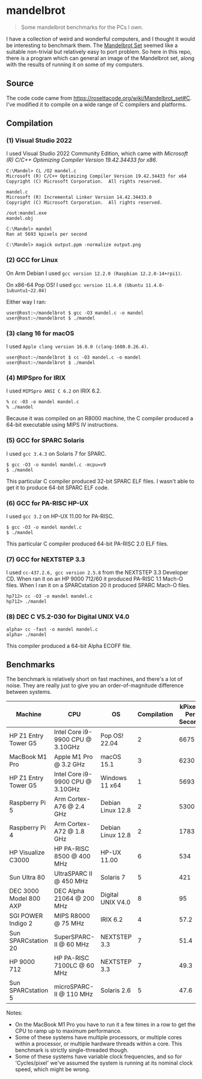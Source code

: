 # mandelbrot

> Some mandelbrot benchmarks for the PCs I own.

I have a collection of weird and wonderful computers, and I thought it would be interesting to benchmark them. 
The [Mandelbrot Set](https://en.wikipedia.org/wiki/Mandelbrot_set) seemed like a suitable non-trivial but relatively easy to port problem.
So here in this repo, there is a program which can general an image of the Mandelbrot set, along with the results of running it on some of my computers.

## Source

The code code came from <https://rosettacode.org/wiki/Mandelbrot_set#C>. I've modified it to compile on a wide range of C compilers and platforms.

## Compilation

### (1) Visual Studio 2022

I used Visual Studio 2022 Community Edition, which came with *Microsoft (R) C/C++ Optimizing Compiler Version 19.42.34433 for x86*.

```console
C:\Mandel> CL /O2 mandel.c
Microsoft (R) C/C++ Optimizing Compiler Version 19.42.34433 for x64
Copyright (C) Microsoft Corporation.  All rights reserved.

mandel.c
Microsoft (R) Incremental Linker Version 14.42.34433.0
Copyright (C) Microsoft Corporation.  All rights reserved.

/out:mandel.exe
mandel.obj

C:\Mandel> mandel
Ran at 5693 kpixels per second

C:\Mandel> magick output.ppm -normalize output.png
```

### (2) GCC for Linux

On Arm Debian I used `gcc version 12.2.0 (Raspbian 12.2.0-14+rpi1)`.

On x86-64 Pop OS! I used `gcc version 11.4.0 (Ubuntu 11.4.0-1ubuntu1~22.04)`

Either way I ran:

```console
user@host:~/mandelbrot $ gcc -O3 mandel.c -o mandel
user@host:~/mandelbrot $ ./mandel
```

### (3) clang 16 for macOS

I used `Apple clang version 16.0.0 (clang-1600.0.26.4)`.

```console
user@host:~/mandelbrot $ cc -O3 mandel.c -o mandel
user@host:~/mandelbrot $ ./mandel
```

### (4) MIPSpro for IRIX

I used `MIPSpro ANSI C 6.2` on IRIX 6.2.

```console
% cc -O3 -o mandel mandel.c
% ./mandel
```

Because it was compiled on an R8000 machine, the C compiler produced a 64-bit executable using MIPS IV instructions.

### (5) GCC for SPARC Solaris

I used `gcc 3.4.3` on Solaris 7 for SPARC.

```console
$ gcc -O3 -o mandel mandel.c -mcpu=v9
$ ./mandel
```

This particular C compiler produced 32-bit SPARC ELF files. I wasn't able to get it to produce 64-bit SPARC ELF code.

### (6) GCC for PA-RISC HP-UX

I used `gcc 3.2` on HP-UX 11.00 for PA-RISC.

```console
$ gcc -O3 -o mandel mandel.c
$ ./mandel
```

This particular C compiler produced 64-bit PA-RISC 2.0 ELF files.

### (7) GCC for NEXTSTEP 3.3

I used `cc-437.2.6, gcc version 2.5.8` from the NEXTSTEP 3.3 Developer CD. When ran it on an HP 9000 712/60 it produced PA-RISC 1.1 Mach-O files. When I ran it on a SPARCstation 20 it produced SPARC Mach-O files.

```console
hp712> cc -O3 -o mandel mandel.c
hp712> ./mandel
```

### (8) DEC C V5.2-030 for Digital UNIX V4.0

```console
alpha> cc -fast -o mandel mandel.c
alpha> ./mandel
```

This compiler produced a 64-bit Alpha ECOFF file.

## Benchmarks

The benchmark is relatively short on fast machines, and there's a lot of noise. They are really just to give you an order-of-magnitude difference between systems.

| Machine                | CPU                              | OS                | Compilation | kPixels Per Second | Cycles/pixel |
| ---------------------- | -------------------------------- | ----------------- | ----------- | ------------------ | ------------ |
| HP Z1 Entry Tower G5   | Intel Core i9-9900 CPU @ 3.10GHz | Pop OS! 22.04     | 2           | 6675               | 464          |
| MacBook M1 Pro         | Apple M1 Pro @ 3.2 GHz           | macOS 15.1        | 3           | 6230               | 513          |
| HP Z1 Entry Tower G5   | Intel Core i9-9900 CPU @ 3.10GHz | Windows 11 x64    | 1           | 5693               | 544          |
| Raspberry Pi 5         | Arm Cortex-A76 @ 2.4 GHz         | Debian Linux 12.8 | 2           | 5300               | 452          |
| Raspberry Pi 4         | Arm Cortex-A72 @ 1.8 GHz         | Debian Linux 12.8 | 2           | 1783               | 1009         |
| HP Visualize C3000     | HP PA-RISC 8500 @ 400 MHz        | HP-UX 11.00       | 6           | 534                | 749          |
| Sun Ultra 80           | UltraSPARC II @ 450 MHz          | Solaris 7         | 5           | 421                | 1068         |
| DEC 3000 Model 800 AXP | DEC Alpha 21064 @ 200 MHz        | Digital UNIX V4.0 | 8           | 95                 | 2105         |
| SGI POWER Indigo 2     | MIPS R8000 @ 75 MHz              | IRIX 6.2          | 4           | 57.2               | 1311         |
| Sun SPARCstation 20    | SuperSPARC-II @ 60 MHz           | NEXTSTEP 3.3      | 7           | 51.4               | 1167         |
| HP 9000 712            | HP PA-RISC 7100LC @ 60 MHz       | NEXTSTEP 3.3      | 7           | 49.3               | 1217         |
| Sun SPARCstation 5     | microSPARC-II @ 110 MHz          | Solaris 2.6       | 5           | 47.6               | 2310         |

Notes:

* On the MacBook M1 Pro you have to run it a few times in a row to get the CPU to ramp up to maximum performance.
* Some of these systems have multiple processors, or multiple cores within a processor, or multiple hardware threads within a core. This benchmark is strictly single-threaded though.
* Some of these systems have variable clock frequencies, and so for 'Cycles/pixel' we've assumed the system is running at its nominal clock speed, which might be wrong.
